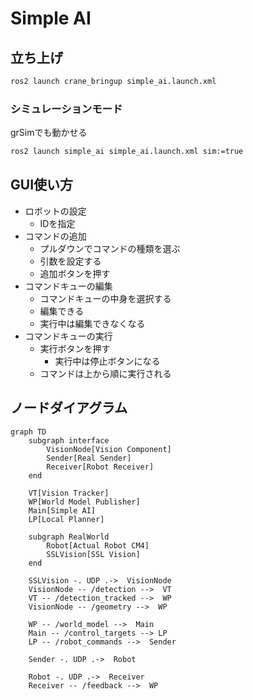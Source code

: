 # Simple AI

## 立ち上げ

```bash
ros2 launch crane_bringup simple_ai.launch.xml
```

### シミュレーションモード

grSimでも動かせる

```bash
ros2 launch simple_ai simple_ai.launch.xml sim:=true
```

## GUI使い方

- ロボットの設定
  - IDを指定
- コマンドの追加
  - プルダウンでコマンドの種類を選ぶ
  - 引数を設定する
  - 追加ボタンを押す
- コマンドキューの編集
  - コマンドキューの中身を選択する
  - 編集できる
  - 実行中は編集できなくなる
- コマンドキューの実行
  - 実行ボタンを押す
    - 実行中は停止ボタンになる
  - コマンドは上から順に実行される

## ノードダイアグラム

```mermaid
graph TD
    subgraph interface
        VisionNode[Vision Component]
        Sender[Real Sender]
        Receiver[Robot Receiver]
    end

    VT[Vision Tracker]
    WP[World Model Publisher]
    Main[Simple AI]
    LP[Local Planner]

    subgraph RealWorld
        Robot[Actual Robot CM4]
        SSLVision[SSL Vision]
    end
    
    SSLVision -. UDP .->  VisionNode
    VisionNode -- /detection -->  VT
    VT -- /detection_tracked -->  WP
    VisionNode -- /geometry -->  WP
    
    WP -- /world_model -->  Main
    Main -- /control_targets --> LP
    LP -- /robot_commands -->  Sender
    
    Sender -. UDP .->  Robot
    
    Robot -. UDP .->  Receiver
    Receiver -- /feedback -->  WP
```
